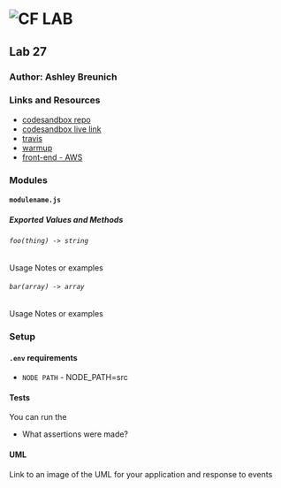 ![CF](http://i.imgur.com/7v5ASc8.png) LAB
=================================================

## Lab 27

### Author: Ashley Breunich

### Links and Resources
* [codesandbox repo](https://codesandbox.io/s/71r673r3y1)
* [codesandbox live link](https://71r673r3y1.codesandbox.io/)
* [travis](https://www.travis-ci.com/ashley-breunich/counter-test-lab)
* [warmup](https://github.com/ashley-breunich/warmups)
* [front-end - AWS](http://xyz.com)

### Modules
#### `modulename.js`
##### Exported Values and Methods

###### `foo(thing) -> string`
Usage Notes or examples

###### `bar(array) -> array`
Usage Notes or examples

### Setup
#### `.env` requirements
* `NODE PATH` - NODE_PATH=src

#### Tests
You can run the 
* What assertions were made?

#### UML
Link to an image of the UML for your application and response to events
